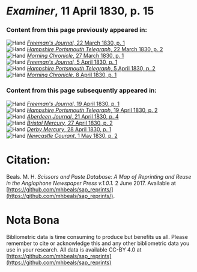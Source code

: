 # *Examiner*, 11 April 1830, p. 15  
  
### Content from this page previously appeared in:  
![Hand](http://scissorsandpaste.net/wp-content/uploads/2017/06/smallhandpointer.png) [*Freeman's Journal*, 22 March 1830, p. 1](https://mhbeals.github.io/sap_html/Freeman's-Journal/Freeman's-Journal-22-March-1830-p-1)  
![Hand](http://scissorsandpaste.net/wp-content/uploads/2017/06/smallhandpointer.png) [*Hampshire Portsmouth Telegraph*, 22 March 1830, p. 2](https://mhbeals.github.io/sap_html/Hampshire-Portsmouth-Telegraph/Hampshire-Portsmouth-Telegraph-22-March-1830-p-2)  
![Hand](http://scissorsandpaste.net/wp-content/uploads/2017/06/smallhandpointer.png) [*Morning Chronicle*, 27 March 1830, p. 1](https://mhbeals.github.io/sap_html/Morning-Chronicle/Morning-Chronicle-27-March-1830-p-1)  
![Hand](http://scissorsandpaste.net/wp-content/uploads/2017/06/smallhandpointer.png) [*Freeman's Journal*, 5 April 1830, p. 1](https://mhbeals.github.io/sap_html/Freeman's-Journal/Freeman's-Journal-5-April-1830-p-1)  
![Hand](http://scissorsandpaste.net/wp-content/uploads/2017/06/smallhandpointer.png) [*Hampshire Portsmouth Telegraph*, 5 April 1830, p. 2](https://mhbeals.github.io/sap_html/Hampshire-Portsmouth-Telegraph/Hampshire-Portsmouth-Telegraph-5-April-1830-p-2)  
![Hand](http://scissorsandpaste.net/wp-content/uploads/2017/06/smallhandpointer.png) [*Morning Chronicle*, 8 April 1830, p. 1](https://mhbeals.github.io/sap_html/Morning-Chronicle/Morning-Chronicle-8-April-1830-p-1)  
  
### Content from this page subsequently appeared in:  
![Hand](http://scissorsandpaste.net/wp-content/uploads/2017/06/smallhandpointer.png) [*Freeman's Journal*, 19 April 1830, p. 1](https://mhbeals.github.io/sap_html/Freeman's-Journal/Freeman's-Journal-19-April-1830-p-1)  
![Hand](http://scissorsandpaste.net/wp-content/uploads/2017/06/smallhandpointer.png) [*Hampshire Portsmouth Telegraph*, 19 April 1830, p. 2](https://mhbeals.github.io/sap_html/Hampshire-Portsmouth-Telegraph/Hampshire-Portsmouth-Telegraph-19-April-1830-p-2)  
![Hand](http://scissorsandpaste.net/wp-content/uploads/2017/06/smallhandpointer.png) [*Aberdeen Journal*, 21 April 1830, p. 4](https://mhbeals.github.io/sap_html/Aberdeen-Journal/Aberdeen-Journal-21-April-1830-p-4)  
![Hand](http://scissorsandpaste.net/wp-content/uploads/2017/06/smallhandpointer.png) [*Bristol Mercury*, 27 April 1830, p. 2](https://mhbeals.github.io/sap_html/Bristol-Mercury/Bristol-Mercury-27-April-1830-p-2)  
![Hand](http://scissorsandpaste.net/wp-content/uploads/2017/06/smallhandpointer.png) [*Derby Mercury*, 28 April 1830, p. 1](https://mhbeals.github.io/sap_html/Derby-Mercury/Derby-Mercury-28-April-1830-p-1)  
![Hand](http://scissorsandpaste.net/wp-content/uploads/2017/06/smallhandpointer.png) [*Newcastle Courant*, 1 May 1830, p. 2](https://mhbeals.github.io/sap_html/Newcastle-Courant/Newcastle-Courant-1-May-1830-p-2)  


# Citation: 

Beals. M. H. *Scissors and Paste Database: A Map of Reprinting and Reuse in the Anglophone Newspaper Press v.1.0.1.* 2 June 2017. Available at [https://github.com/mhbeals/sap_reprints/](https://github.com/mhbeals/sap_reprints/). 

# Nota Bona

Bibliometric data is time consuming to produce but benefits us all. Please remember to cite or acknowledge this and any other bibliometric data you use in your research. All data is available CC-BY 4.0 at [https://github.com/mhbeals/sap_reprints](https://github.com/mhbeals/sap_reprints)
